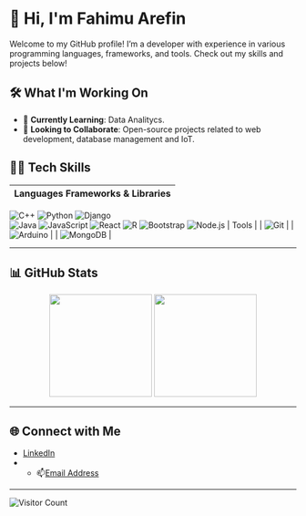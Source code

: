 
# 👋 Hi, I'm Fahimu Arefin

Welcome to my GitHub profile! I’m a developer with experience in various programming languages, frameworks, and tools. Check out my skills and projects below!

## 🛠️ What I'm Working On

- 🌱 **Currently Learning**: Data Analitycs.
- 👯 **Looking to Collaborate**: Open-source projects related to web development, database management and IoT.

  
## 👨‍💻 Tech Skills
| Languages  Frameworks & Libraries |
|-----------------------------------| 
![C++](https://img.shields.io/badge/-C++-00599C?style=flat&logo=c%2B%2B&logoColor=white)   ![Python](https://img.shields.io/badge/-Python-3776AB?style=flat&logo=python&logoColor=white)   ![Django](https://img.shields.io/badge/-Django-092E20?style=flat&logo=django)          
![Java](https://img.shields.io/badge/-Java-007396?style=flat&logo=java&logoColor=white)   ![JavaScript](https://img.icons8.com/color/48/000000/javascript.png)   ![React](https://img.shields.io/badge/-React-61DAFB?style=flat&logo=react&logoColor=black)
![R](https://img.shields.io/badge/-R-276DC3?style=flat&logo=r&logoColor=white)   ![Bootstrap](https://img.shields.io/badge/-Bootstrap-7952B3?style=flat&logo=bootstrap)
![Node.js](https://img.shields.io/badge/-Node.js-339933?style=flat&logo=node.js&logoColor=white)
| Tools     |
| ![Git](https://img.shields.io/badge/-Git-F05032?style=flat&logo=git&logoColor=white) |
| ![Arduino](https://img.shields.io/badge/-Arduino-00979D?style=flat&logo=arduino&logoColor=white) | 
| ![MongoDB](https://img.shields.io/badge/-MongoDB-47A248?style=flat&logo=mongodb&logoColor=white) |

---
## 📊 GitHub Stats

<div align="center">
  <img height="180em" src="https://github-readme-stats.vercel.app/api?username=Fahimul-06&show_icons=true&hide_border=true&theme=radical" />
  <img height="180em" src="https://github-readme-stats.vercel.app/api/top-langs/?username=Fahimul-06&layout=compact&theme=radical" />
</div>

---

## 🌐 Connect with Me

- [LinkedIn](https://www.linkedin.com/in/yourusername)
- - 📫[Email Address](mailto:arefinshowrav2000@gmail.com)

---

![Visitor Count](https://komarev.com/ghpvc/?username=Fahimul-06e&color=blue)

<!---
Fahimul-06/Fahimul-06 is a ✨ special ✨ repository because its `README.md` (this file) appears on your GitHub profile.
You can click the Preview link to take a look at your changes.
--->
